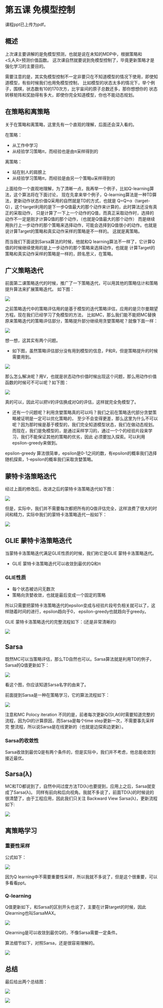 
# 第五课 免模型控制

课程ppt已上传为pdf。

## 概述

上次课主要讲解的是免模型预测，也就是说在未知的MDP中，根据策略和<S,A,R>预测价值函数。
这次课自然就要说到免模型控制了，毕竟更新策略才是强化学习的主要目的。

需要注意的是，其实免模型控制不一定非要只在不知道模型的情况下使用，即使知道模型，有些时候我们也用免模型控制，
比如模型的状态太多的情况下，举个例子，围棋，状态数有10的170次方，比宇宙间的原子总数还多，那你想想你的
状态转移矩阵和奖励得有多大，即使你完全知道模型，你也不能动态规划。

## 在策略和离策略

关于在策略和离策略，这里先有一个直观的理解，后面还会深入看的。

在策略：
* 从工作中学习
* 从经验学习策略π，而经验也是由π采样得到的

离策略：
* 站在别人的肩膀上
* 从经验学习策略π，而经验是由另一个策略u采样得到的

上面给你一个直观地理解，为了清晰一点，我再举一个例子，比如Q-learning算法，这个算法将在下面讨论，
现在先拿来举个例子，Q-learning算法是一种TD算法，更新动作状态价值Q采用的自然就是TD的方式，也就是
Q=Q+α（target-Q），这个target利用的是下一步Q值最大的那个动作来计算的，此时算法还没有真正的采取动作，
只是计算了一下上一个动作的Q值，而真正采取动作时，选择的动作不一定是刚才计算Q值的那个动作，（也就是Q值最大的那个动作）
而是继续用执行上一步动作的那个策略来选择动作，可能会选择到Q值很小的动作。也就是说计算Target的策略和真实动作采样的策略是不一样的。
这就是离策略。

而当我们下面说到Sarsa算法的时候，他就和Q learning算法不一样了，它计算Q值的时候继续使用的是上一步动作的那个策略来选择动作，也就是
计算Target的策略和真实动作采样的策略是一样的，顾名思义，在策略。

## 广义策略迭代

前面第二课策略迭代的时候，推广了一下策略迭代，可以用其他的策略估计和策略提升算法来扩展策略迭代。
如下图：

![](../images/51.png)

之前策略迭代中的策略评估用的是基于模型的迭代策略评估，应用的是贝尔曼期望方程。现在我们已经学习了免模型的方法，
比如MC，那么我们能不能把MC替换原来策略迭代的策略评估部分，策略提升部分继续用贪婪策略呢？就像下面一样：

![](../images/52.png)

想一想，这其实有两个问题。
* 如下图，虽然策略评估部分没有用到模型的信息，P和R，但是策略提升的时候需要用到。

![](../images/53.png)

那么怎么解决呢？用V，也就是状态动作价值时候出现这个问题，那么用动作价值函数的时候可不可以呢？如下图：

![](../images/54.png)

真的可以，因此可以把V的评估换成对Q的评估，这样就完全免模型了。

* 还有一个问题呢？利用贪婪策略真的可以吗？我们之前在策略迭代部分贪婪策略被证明是一定可以优化策略的，
至少不会变得更差，那么这里为什么不可以呢？因为那时候是基于模型的，我们完全知道模型状态，我们在做动态规划。
而现在，我们是免模型的，是通过采样学习的，通过一个个的经验片段来学习，我们不能保证其他的策略的优劣，因此
必须要加入探索。可以利用epsilon-greedy来做到。

epsilon-greedy 算法很简单，epsilon是0-1之间的数，有epsilon的概率我们选择随机探索，1-epsilon的概率我们采取贪婪策略。

## 蒙特卡洛策略迭代

经过上面的修改后，改进之后的蒙特卡洛策略迭代如下图：

![](../images/55.png)

但是，实际中，我们并不需要每次都把所有的Q值评估完全，这样浪费了很大的时间和精力，实际中我们的蒙特卡洛策略迭代一般如下：

![](../images/56.png)

## GLIE 蒙特卡洛策略迭代

当蒙特卡洛策略迭代满足GLIE性质的时候，我们称它是GLIE 蒙特卡洛策略迭代。
* GLIE 蒙特卡洛策略迭代可以收敛到最优的Q和π

### GLIE性质

* 每个状态被访问无数次
* 策略向贪婪收敛，也就是最后变成一个固定的策略

所以只需要把蒙特卡洛策略迭代的epsilon变成与经验片段号负相关就可以了，这样随着时间的进行，epsilon趋向于0，
epsilon-greedy也就趋向于greedy。

GLIE 蒙特卡洛策略迭代的完整流程如下：(还是非常清晰的)

![](../images/57.png)

## Sarsa

既然MC可以当策略评估，那么TD自然也可以。Sarsa算法就是利用TD的例子，Sarsa的Q值更新如下：

![](../images/58.png)

看这个图，你应该知道Sarsa名字的由来了。

前面提到Sarsa是一种在策略学习，它的算法流程如下：

![](../images/60.png)

注意和MC Polocy iteration 不同的是，前者每次更新Q(St,At)时需要知道完整的流程，因为Gt的计算原因，而Sarsa是每个time step更新一次，不需要事先采样完
整流程，所以说Sarsa是在线更新的（也就是边探索边更新）。

### Sarsa的收敛性

Sarsa收敛到最优Q是有两个条件的，但是实际中，我们并不考虑，他总能收敛到接近最优。

## Sarsa(λ)

MC和TD都说到了，自然中间过度方法TD(λ)也要提到，应用上之后，Sarsa就变成了Sarsa(λ)。
同样有前向和后向视角。我就不多说了，前面TD(λ)的时候说的很清楚了，由于工程应用，因此我们只关注
Backward View Sarsa(λ)，更新流程如下:

![](../images/61.png)

## 离策略学习

### 重要性采样

公式如下：

![](../images/62.png)

因为Q learning中不需要重要性采样，所以我就不多说了，但是这个很重要，可以多看看ppt。

### Q-learning

Q值更新如下，和Sarsa的区别开头也说了，主要在计算target的时候，因此Qlearning也叫SarsaMAX。

![](../images/63.png)

Qlearning是可以收敛到最优Q的，不像Sarsa需要一定条件。

算法细节如下，对照Sarsa，还是很容易理解的。

![](../images/64.png)


## 总结

最后给出两个总结图：

![](../images/65.png)

![](../images/66.png)












